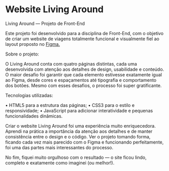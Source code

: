 # Website Living Around

Living Around — Projeto de Front-End

Este projeto foi desenvolvido para a disciplina de Front-End, com o objetivo de criar um website de viagens totalmente funcional e visualmente fiel ao layout proposto no <a href="https://www.figma.com/design/j3a8zRO9N8fYDaFr1FkmKr/LandPage?node-id=3-5&p=f&t=jcmougqCpnGBs0tg-0">Figma.</a>

Sobre o projeto:

O Living Around conta com quatro páginas distintas, cada uma desenvolvida com atenção aos detalhes de design, usabilidade e conteúdo. O maior desafio foi garantir que cada elemento estivesse exatamente igual ao Figma, desde cores e espaçamentos até tipografia e comportamento dos botões.
Mesmo com esses desafios, o processo foi super gratificante.

Tecnologias utilizadas:

• HTML5 para a estrutura das páginas;
• CSS3 para o estilo e responsividade;
• JavaScript para adicionar interatividade e pequenas funcionalidades dinâmicas.

Criar o website Living Around foi uma experiência muito enriquecedora. Aprendi na prática a importância da atenção aos detalhes e de manter consistência entre o design e o código. Ver o projeto tomando forma, ficando cada vez mais parecido com o Figma e funcionando perfeitamente, foi uma das partes mais interessantes do processo.

No fim, fiquei muito orgulhoso com o resultado — o site ficou lindo, completo e exatamente como imaginei (ou melhor!).
